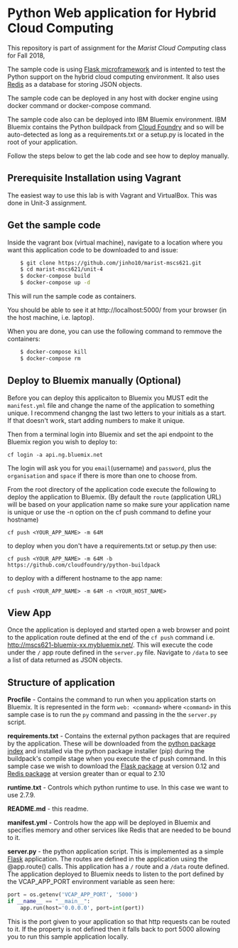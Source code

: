 # Python Web application for Hybrid Cloud Computing
This repository is part of assignment for the *Marist Cloud Computing* class for Fall 2018,

The sample code is using [Flask microframework](http://flask.pocoo.org/) and is intented to test the Python support on the hybrid cloud computing environment. It also uses [Redis](https://redis.io) as a database for storing JSON objects.

The sample code can be deployed in any host with docker engine using docker command or docker-compose command. 

The sample code also can be deployed into IBM Bluemix environment. IBM Bluemix contains the Python buildpack from [Cloud Foundry](https://github.com/cloudfoundry/python-buildpack) and so will be auto-detected as long as a requirements.txt or a setup.py is located in the root of your application.

Follow the steps below to get the lab code and see how to deploy manually.

## Prerequisite Installation using Vagrant
The easiest way to use this lab is with Vagrant and VirtualBox. This was done in Unit-3 assignment.

## Get the sample code
Inside the vagrant box (virtual machine), navigate to a location where you want this application code to be downloaded to and issue:
```bash
    $ git clone https://github.com/jinho10/marist-mscs621.git
    $ cd marist-mscs621/unit-4
    $ docker-compose build
    $ docker-compose up -d
```
This will run the sample code as containers.

You should be able to see it at http://localhost:5000/ from your browser (in the host machine, i.e. laptop). 

When you are done, you can use the following command to remmove the containers:
```bash
    $ docker-compose kill
    $ docker-compose rm
```

## Deploy to Bluemix manually (Optional)
Before you can deploy this applicaiton to Bluemix you MUST edit the `manifest.yml` file and change the name of the application to something unique. I recommend changng the last two letters to your initials as a start. If that doesn't work, start adding numbers to make it unique.

Then from a terminal login into Bluemix and set the api endpoint to the Bluemix region you wish to deploy to:
```script
cf login -a api.ng.bluemix.net
```
The login will ask you for you `email`(username) and `password`, plus the `organisation` and `space` if there is more than one to choose from.

From the root directory of the application code execute the following to deploy the application to Bluemix. (By default the `route` (application URL) will be based on your application name so make sure your application name is unique or use the -n option on the cf push command to define your hostname)
```script
cf push <YOUR_APP_NAME> -m 64M
```
to deploy when you don't have a requirements.txt or setup.py then use:
```script
cf push <YOUR_APP_NAME> -m 64M -b https://github.com/cloudfoundry/python-buildpack
```
to deploy with a different hostname to the app name:
```script
cf push <YOUR_APP_NAME> -m 64M -n <YOUR_HOST_NAME>
```

## View App
Once the application is deployed and started open a web browser and point to the application route defined at the end of the `cf push` command i.e. http://mscs621-bluemix-xx.mybluemix.net/. This will execute the code under the `/` app route defined in the `server.py` file. Navigate to `/data` to see a list of data returned as JSON objects.

## Structure of application
**Procfile** - Contains the command to run when you application starts on Bluemix. It is represented in the form `web: <command>` where `<command>` in this sample case is to run the `py` command and passing in the the `server.py` script.

**requirements.txt** - Contains the external python packages that are required by the application. These will be downloaded from the [python package index](https://pypi.python.org/pypi/) and installed via the python package installer (pip) during the buildpack's compile stage when you execute the cf push command. In this sample case we wish to download the [Flask package](https://pypi.python.org/pypi/Flask) at version 0.12 and [Redis package](https://pypi.python.org/pypi/Redis) at version greater than or equal to 2.10

**runtime.txt** - Controls which python runtime to use. In this case we want to use 2.7.9.

**README.md** - this readme.

**manifest.yml** - Controls how the app will be deployed in Bluemix and specifies memory and other services like Redis that are needed to be bound to it.

**server.py** - the python application script. This is implemented as a simple [Flask](http://flask.pocoo.org/) application. The routes are defined in the application using the @app.route() calls. This application has a `/` route and a `/data` route defined. The application deployed to Bluemix needs to listen to the port defined by the VCAP_APP_PORT environment variable as seen here:
```python
port = os.getenv('VCAP_APP_PORT', '5000')
if __name__ == "__main__":
    app.run(host='0.0.0.0', port=int(port))
```

This is the port given to your application so that http requests can be routed to it. If the property is not defined then it falls back to port 5000 allowing you to run this sample application locally.
